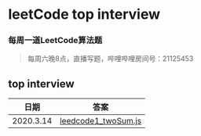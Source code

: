 
# leetCode top interview

### 每周一道LeetCode算法题
> 每周六晚8点，直播写题，哔哩哔哩房间号：21125453


## top interview
| 日期      | 答案 |
| ----------- | ----------- |
| 2020.3.14      | [leedcode1_twoSum.js](./leedcode1_twoSum.js)|





